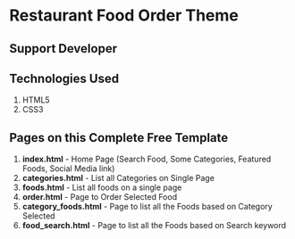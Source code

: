 # Restaurant Food Order Theme 
## Support Developer



## Technologies Used
1. HTML5
2. CSS3

 
 ## Pages on this Complete Free Template 
1. **index.html** - Home Page (Search Food, Some Categories, Featured Foods, Social Media link) 
2. **categories.html** - List all Categories on Single Page  
3. **foods.html** - List all foods on a single page 
4. **order.html** - Page to Order Selected Food 
5. **category_foods.html** - Page to list all the Foods based on Category Selected
6. **food_search.html** - Page to list all the Foods based on Search keyword 

